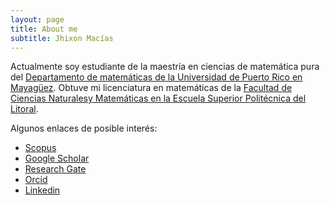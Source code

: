 ```yaml
---
layout: page
title: About me
subtitle: Jhixon Macías
---
```


Actualmente soy estudiante de la maestría en ciencias de matemática pura del [Departamento de matemáticas de la Universidad de Puerto Rico en Mayagüez](https://www.uprm.edu/math/). Obtuve mi licenciatura en matemáticas de la [Facultad de Ciencias Naturalesy Matemáticas en la Escuela Superior Politécnica del Litoral](https://www.fcnm.espol.edu.ec/es).

Algunos enlaces de posible interés:

- [Scopus](https://www.scopus.com/authid/detail.uri?authorId=57224728340)
- [Google Scholar](https://scholar.google.es/citations?hl=es&user=1OG3b-8AAAAJ)
- [Research Gate](https://www.researchgate.net/profile/Jhixon-Macias)
- [Orcid](https://orcid.org/0000-0002-9353-5850)
- [Linkedin](https://www.linkedin.com/in/jhixon-macias-1a430a153)
